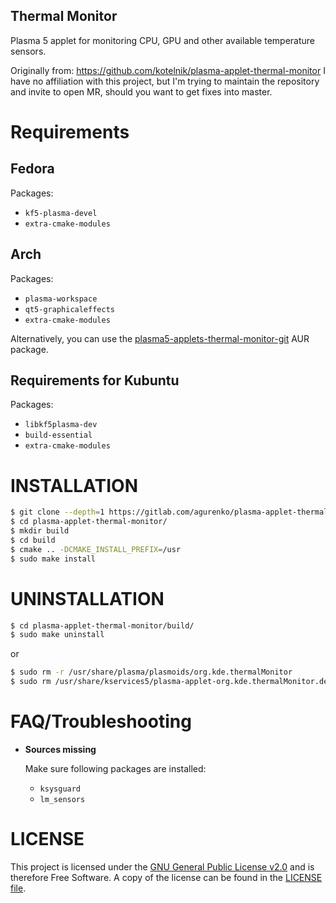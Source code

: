 Thermal Monitor
---------------
Plasma 5 applet for monitoring CPU, GPU and other available temperature sensors.

Originally from: https://github.com/kotelnik/plasma-applet-thermal-monitor
I have no affiliation with this project, but I'm trying to maintain the repository and invite to open MR, should you want to get fixes into master.

# Requirements
## Fedora

Packages:
- `kf5-plasma-devel`
- `extra-cmake-modules`

## Arch

Packages:
- `plasma-workspace`
- `qt5-graphicaleffects`
- `extra-cmake-modules`

Alternatively, you can use the [plasma5-applets-thermal-monitor-git](https://aur.archlinux.org/packages/plasma5-applets-thermal-monitor-git/) AUR package.
## Requirements for Kubuntu

Packages:
- `libkf5plasma-dev`
- `build-essential`
- `extra-cmake-modules`

# INSTALLATION

```sh
$ git clone --depth=1 https://gitlab.com/agurenko/plasma-applet-thermal-monitor.git
$ cd plasma-applet-thermal-monitor/
$ mkdir build
$ cd build
$ cmake .. -DCMAKE_INSTALL_PREFIX=/usr
$ sudo make install
```

# UNINSTALLATION

```sh
$ cd plasma-applet-thermal-monitor/build/
$ sudo make uninstall
```

or

```sh
$ sudo rm -r /usr/share/plasma/plasmoids/org.kde.thermalMonitor
$ sudo rm /usr/share/kservices5/plasma-applet-org.kde.thermalMonitor.desktop
```
# FAQ/Troubleshooting

- **Sources missing**

  Make sure following packages are installed:

    - `ksysguard`
    - `lm_sensors`
# LICENSE

This project is licensed under the [GNU General Public License v2.0](https://www.gnu.org/licenses/gpl-2.0.html) and is therefore Free Software. A copy of the license can be found in the [LICENSE file](LICENSE).
